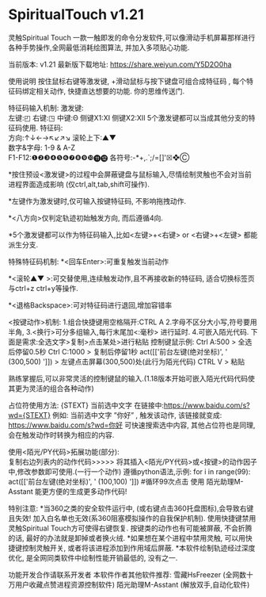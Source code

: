 # SpiritualTouch v1.21
灵触Spiritual Touch  一款一触即发的命令分发软件,可以像滑动手机屏幕那样进行各种手势操作,全网最低消耗绘图算法, 并加入多项贴心功能.


当前版本: v1.21
最新版下载地址:
https://share.weiyun.com/Y5D2O0ha

使用说明
按住鼠标右键等激发键, +滑动鼠标与按下键盘可组合成特征码 , 每个特征码绑定相关动作, 快捷直达想要的功能.  你的思维传送门.

特征码输入机制:
激发键:      
左键:◰  右键:◳  中键:Θ  侧键X1:Ⅺ  侧键X2:Ⅻ 
5个激发键都可以当成其他分支的特征码使用.
特征码:   
方向:↑↓←→↖↙↗↘
滚轮上下:▲▼   
数字&字母:  1-9   &  A-Z     
F1-F12:❶❷❸❹❺❻❼❽❾❿⓫⓬
各符号:-*+,\.`;/=[]\'☒❖Ⓒ

*按住预设<激发键>的过程中会屏蔽键盘与鼠标输入,尽情绘制灵触也不会对当前进程界面造成影响 (仅ctrl,alt,tab,shift可操作).
 
*左键作为激发键时,仅可输入按键特征码, 不影响拖拽动作.

*<八方向>仅判定轨迹初始触发方向, 而后遵循4向. 

*5个激发键都可以作为特征码输入,比如<左键>+<右键> or <右键>+<左键> 都能派生分支.
 
特殊特征码机制:
*<回车Enter>:可重复触发当前动作

*<滚轮▲▼   >:可交替使用,连续触发动作,且不再接收新的特征码, 适合切换标签页与ctrl+z ctrl+y等操作.  

*<退格Backspace>:可对特征码进行退回,增加容错率

<按键动作>机制:
1.组合快捷键用空格隔开:CTRL A 
2.字母不区分大小写,符号要用半角,
3.<换行>可分多组输入,每行末尾加<:毫秒> 进行延时.
4.可嵌入陌光代码.
下面是需求:全选文字>复制>点击某处>进行粘贴  控制键鼠示例: 
Ctrl A:500  > 全选后停留0.5秒
Ctrl C:1000	> 复制后停留1秒
act([['前台左键(绝对坐标)', '   (300,500)   ']]) > 左键点击屏幕(300,500)处(此行为陌光代码)
CTRL V      > 粘贴

熟练掌握后,可以非常灵活的控制键鼠的输入.(1.18版本开始可嵌入陌光代码代码使其更为灵活的组合各种动作)
 
占位符使用方法:
{STEXT}  当前选中文字
在链接中:https://www.baidu.com/s?wd={STEXT}
例如: 当前选中文字 ”你好” , 触发该动作, 
该链接就变成: https://www.baidu.com/s?wd=你好 
可快速搜索选中内容, 其他占位符也是同理, 会在触发动作时转换为相应的内容.
 
使用<陌光/PY代码>拓展功能(部分):	
复制右边列表内的动作代码>>>>>
将其插入<陌光/PY代码>或<按键>的动作因子中,修改参数即可使用.(一行一个动作)
遵循python语法,示例:
for i in range(99):
    act([['前台左键(绝对坐标)', '   (100,100)   ']]) #循环99次点击
使用 陌光助理M-Asstant 能更方便的生成更多动作代码!

特别注意:
*当360之类的安全软件运行中, (或右键点击360托盘图标),会导致右键且失效!  加入白名单也无效(系360阻塞模拟操作的自我保护机制). 使用快捷键禁用灵触Spiritual Touch方可使得右键恢复.  按键类的动作也有可能被屏蔽, 不会折腾的话, 最好的办法就是卸掉或者换火绒.
*如果想在某个进程中禁用灵触, 可以用快捷键控制灵触开关, 或者将该进程添加到作用域后屏蔽.
*本软件绘制轨迹经过深度优化, 是全网同类软件中绘制性能开销最低的, 没有之一.

功能开发合作请联系开发者
本软件作者其他软件推荐:
雪藏HsFreezer  (全网数十万用户收藏点赞进程资源控制软件)
陌光助理M-Asstant  (解放双手,自动化软件)
